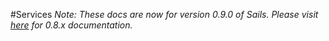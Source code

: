 #Services
_Note: These docs are now for version 0.9.0 of Sails.  Please visit [here](http://08x.sailsjs.org) for 0.8.x documentation._

